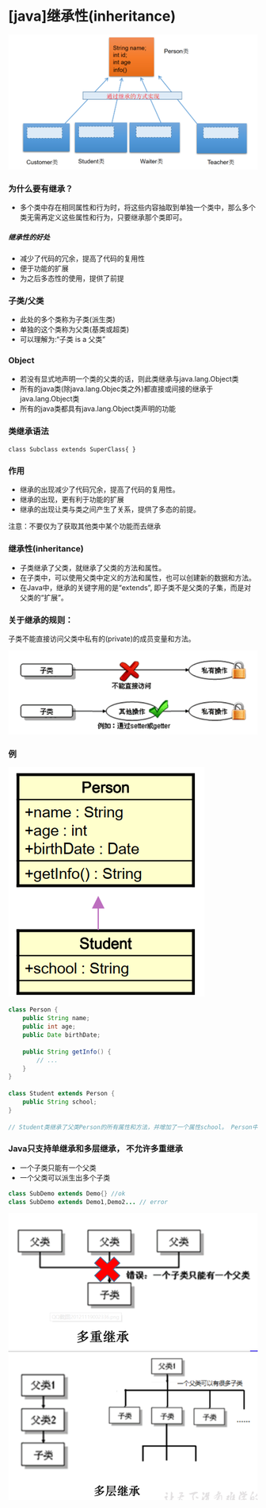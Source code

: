 # [java]继承性(inheritance)

![image-20210427233937224](img/image-20210427233937224.png)

### 为什么要有继承？

- 多个类中存在相同属性和行为时，将这些内容抽取到单独一个类中，那么多个类无需再定义这些属性和行为，只要继承那个类即可。

##### 继承性的好处

- 减少了代码的冗余，提高了代码的复用性
- 便于功能的扩展
- 为之后多态性的使用，提供了前提

### 子类/父类

- 此处的多个类称为子类(派生类)
- 单独的这个类称为父类(基类或超类)
- 可以理解为:“子类 is a 父类”  

### Object

- 若没有显式地声明一个类的父类的话，则此类继承与java.lang.Object类
- 所有的java类(除java.lang.Objec类之外)都直接或间接的继承于java.lang.Object类
- 所有的java类都具有java.lang.Object类声明的功能

### 类继承语法

`class Subclass extends SuperClass{ }  `

### 作用

- 继承的出现减少了代码冗余，提高了代码的复用性。
- 继承的出现，更有利于功能的扩展
- 继承的出现让类与类之间产生了关系，提供了多态的前提。

注意：不要仅为了获取其他类中某个功能而去继承

### 继承性(inheritance)  

- 子类继承了父类，就继承了父类的方法和属性。
- 在子类中，可以使用父类中定义的方法和属性，也可以创建新的数据和方法。
- 在Java中，继承的关键字用的是“extends”, 即子类不是父类的子集，而是对父类的“扩展”。

### 关于继承的规则：

子类不能直接访问父类中私有的(private)的成员变量和方法。

![image-20210428002822405](img/image-20210428002822405.png)



### 例

![image-20210427234035558](img/image-20210427234035558.png)

```java
class Person {
	public String name;
	public int age;
    public Date birthDate;
    
	public String getInfo() {
		// ...
	}
}

class Student extends Person {
	public String school;
}

// Student类继承了父类Person的所有属性和方法，并增加了一个属性school。 Person中的属性和方法,Student都可以使用。
```



### Java只支持单继承和多层继承， 不允许多重继承  

-   一个子类只能有一个父类
- 一个父类可以派生出多个子类

```java
class SubDemo extends Demo{} //ok
class SubDemo extends Demo1,Demo2... // error
```

![image-20210428083233734](img/image-20210428083233734.png)![image-20210428083246602](img/image-20210428083246602.png)







